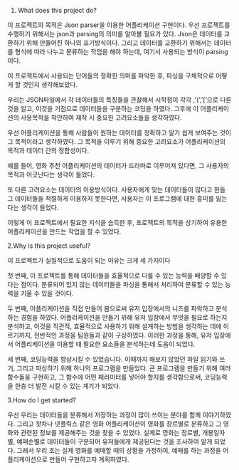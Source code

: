 1. What does this project do?

이 프로젝트의 목적은 Json parser을 이용한 어플리케이션 구현이다. 우선 프로젝트를 수행하기 위해서는 json과 parsing의 의미를 알아볼 필요가 있다. Json은 데이터를 교환하기 위해 만들어진 하나의 표기방식이다. 그리고 데이터를 교환하기 위해서는 데이터를 형식에 따라 나누고 분류하는 작업을 해야 하는데, 여기서 사용되는 방식이 parsing이다.

이 프로젝트에서 사용되는 단어들의 정확한 의미를 파악한 후, 파싱을 구체적으로 어떻게 할 것인지 생각해보았다. 

우리는 JSON파일에서 각 데이터들의 특징들을 관찰해서 시작점이 각각 ,’{‘,’[‘으로 다른 것을 알고, 이것을 기점으로 데이터들을 구분하는 코딩을 하였다.  그후에  이 어플리케이션의 사용목적을 착안하여 제작 시 중요한 고려요소들을 생각하였다. 

우선 어플리케이션을 통해 사람들이 원하는 데이터를 정확하고 알기 쉽게 보여주는 것이 그 목적이라고 생각하였다. 그 목적을 이루기 위해 중요한 고려요소가 어플리케이션의 목적과 데이터 간의 정합성이다. 

예를 들어, 영화 추천 어플리케이션의 데이터가 드라마로 이루어져 있다면, 그 사용자의 목적과 어긋난다는 생각이 들었다. 

또 다른 고려요소는 데이터의 이용방식이다. 사용자에게 맞는 데이터들이 많다고 한들 그 데이터들을 적절하게 이용하지 못한다면, 사용자는 이 프로그램에 대한 흥미를 잃는다는 생각이 들었다.

이렇게 이 프로젝트에서 필요한 지식을 습득한 후, 프로젝트의 목적을 상기하여 유용한 어플리케이션을 만드는 작업을 할 수 있었다.




2.Why is this project useful?

 이 프로젝트가 실질적으로 도움이 되는 이유는 크게 세 가지이다
 
첫 번째, 이 프로젝트를 통해 데이터들을 효율적으로 다룰 수 있는 능력을 배양할 수 있다는 점이다. 분류되어 있지 않는 데이터들을 파싱을 통해서 처리하여 분류할 수 있는 능력을 키울 수 있을 것이다.

두 번째, 어플리케이션을 직접 만들어 봄으로써 유저 입장에서의 니즈를 파악하고 분석하는 경험을 하였다. 어플리케이션을 만들기 위해 유저 입장에서 무엇을 필요로 하는지 분석하고, 이것을 직관적, 효율적으로 사용하기 위해 설계하는 방법을 생각하는 데에 이르기까지, 전반적인 과정을 팀원들과 같이 구상하였다. 이러한 과정을 통해, 유저 입장에서 어플리케이션을 이용할 때 필요한 요소들을 분석하는데 도움이 되었다.

세 번째, 코딩능력을 향상시킬 수 있었습니다. 이때까지 해보지 않았던 파일 읽기와 쓰기, 그리고 파싱하기 위해 하나의 프로그램을 만들었다. 큰 프로그램을 만들기 위해 여러 함수들을 구현하고, 그 함수에 어떤 패러미터를 넣어야 할지를 생각함으로써, 코딩능력을 한층 더 발전 시킬 수 있는 계기가 되었다.



3.How do I get started?

우선 우리는 데이터들을 분류해서 저장하는 과정이 많이 쓰이는 분야를 함께 이야기하였다. 그리고 왓차나 넷플릭스 같은 영화 어플리케이션이 영화를 장르별로 분류하고 그 영화와 관련된 정보를 제공해주는 것을 찾을 수 있었다. 실제로 영화는 장르별, 개봉일자별, 예매순별로 데이터들이 구분되어 유저들에게 제공된다는 것을 조사하여 알게 되었다. 그래서 우리 조는 실제 영화를 예매할 때의 상황을 가정하여, 예매를 하는 과정을 어플리케이션으로 만들어 구현하고자 계획하였다. 
